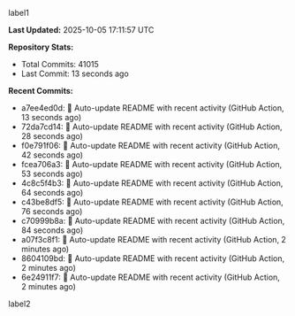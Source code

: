 
label1 
<!-- ACTIVITY_START -->
**Last Updated:** 2025-10-05 17:11:57 UTC

**Repository Stats:**
- Total Commits: 41015
- Last Commit: 13 seconds ago

**Recent Commits:**
- a7ee4ed0d: 🤖 Auto-update README with recent activity (GitHub Action, 13 seconds ago)
- 72da7cd14: 🤖 Auto-update README with recent activity (GitHub Action, 28 seconds ago)
- f0e791f06: 🤖 Auto-update README with recent activity (GitHub Action, 42 seconds ago)
- fcea706a3: 🤖 Auto-update README with recent activity (GitHub Action, 53 seconds ago)
- 4c8c5f4b3: 🤖 Auto-update README with recent activity (GitHub Action, 64 seconds ago)
- c43be8df5: 🤖 Auto-update README with recent activity (GitHub Action, 76 seconds ago)
- c70999b8a: 🤖 Auto-update README with recent activity (GitHub Action, 84 seconds ago)
- a07f3c8f1: 🤖 Auto-update README with recent activity (GitHub Action, 2 minutes ago)
- 8604109bd: 🤖 Auto-update README with recent activity (GitHub Action, 2 minutes ago)
- 6e24911f7: 🤖 Auto-update README with recent activity (GitHub Action, 2 minutes ago)
<!-- ACTIVITY_END -->

label2
